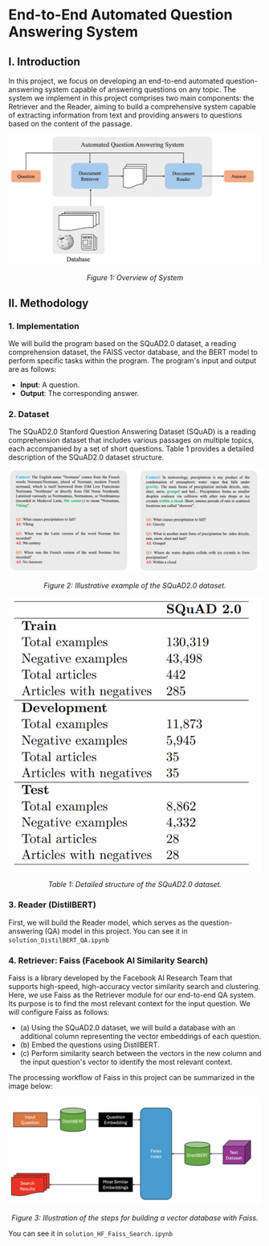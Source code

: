 <h1>End-to-End Automated Question Answering System</h1>

<h2>I. Introduction</h2>
<p>
  In this project, we focus on developing an end-to-end automated question-answering system capable of answering questions on any topic. The system we implement in this project comprises two main components: the Retriever and the Reader, aiming to build a comprehensive system capable of extracting information from text and providing answers to questions based on the content of the passage.
</p>

<div align="center">
  <img src="./image/2.png" alt="Overview of System">
  <p><em>Figure 1: Overview of System</em></p>
</div>

<h2>II. Methodology</h2>

<h3>1. Implementation</h3>
<p>
  We will build the program based on the SQuAD2.0 dataset, a reading comprehension dataset, the FAISS vector database, and the BERT model to perform specific tasks within the program. The program's input and output are as follows:
</p>
<ul>
  <li><strong>Input</strong>: A question.</li>
  <li><strong>Output</strong>: The corresponding answer.</li>
</ul>

<h3>2. Dataset</h3>
<p>
  The SQuAD2.0 Stanford Question Answering Dataset (SQuAD) is a reading comprehension dataset that includes various passages on multiple topics, each accompanied by a set of short questions. Table 1 provides a detailed description of the SQuAD2.0 dataset structure.
</p>
<div align="center">
  <img src="./image/3.png" alt="Illustrative example of the SQuAD2.0 dataset.">
  <p><em>Figure 2: Illustrative example of the SQuAD2.0 dataset.</em></p>
</div>

<div align="center">
  <img src="./image/4.png" alt="Table 1">
  <p><em>Table 1: Detailed structure of the SQuAD2.0 dataset.</em></p>
</div>

<h3>3. Reader (DistilBERT)</h3>
<p>
  First, we will build the Reader model, which serves as the question-answering (QA) model in this project. 
  You can see it in <code>solution_DistilBERT_QA.ipynb</code>
</p>

<h3>4. Retriever: Faiss (Facebook AI Similarity Search)</h3>
<p>
  Faiss is a library developed by the Facebook AI Research Team that supports high-speed, high-accuracy vector similarity search and clustering. Here, we use Faiss as the Retriever module for our end-to-end QA system. Its purpose is to find the most relevant context for the input question. We will configure Faiss as follows:
</p>
<ul>
  <li>(a) Using the SQuAD2.0 dataset, we will build a database with an additional column representing the vector embeddings of each question.</li>
  <li>(b) Embed the questions using DistilBERT.</li>
  <li>(c) Perform similarity search between the vectors in the new column and the input question's vector to identify the most relevant context.</li>
</ul>

<p>The processing workflow of Faiss in this project can be summarized in the image below:</p>

<div align="center">
  <img src="./image/5.png" alt="Illustration of the steps for building a vector database with Faiss">
  <p><em>Figure 3: Illustration of the steps for building a vector database with Faiss.</em></p>
</div>

<p>You can see it in <code>solution_HF_Faiss_Search.ipynb</code></p>
